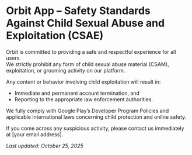 # Orbit App – Safety Standards Against Child Sexual Abuse and Exploitation (CSAE)

Orbit is committed to providing a safe and respectful experience for all users.  
We strictly prohibit any form of child sexual abuse material (CSAM), exploitation, or grooming activity on our platform.

Any content or behavior involving child exploitation will result in:
- Immediate and permanent account termination, and  
- Reporting to the appropriate law enforcement authorities.

We fully comply with Google Play’s Developer Program Policies and applicable international laws concerning child protection and online safety.

If you come across any suspicious activity, please contact us immediately at [your email address].

_Last updated: October 25, 2025_
